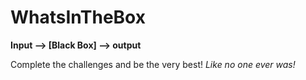 # WhatsInTheBox
**Input -->  [Black Box]  --> output**

Complete the challenges and be the very best! *Like no one ever was!*
